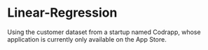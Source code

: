 # Linear-Regression
 Using the customer dataset from a startup named Codrapp, whose application is currently only available on the App Store.
